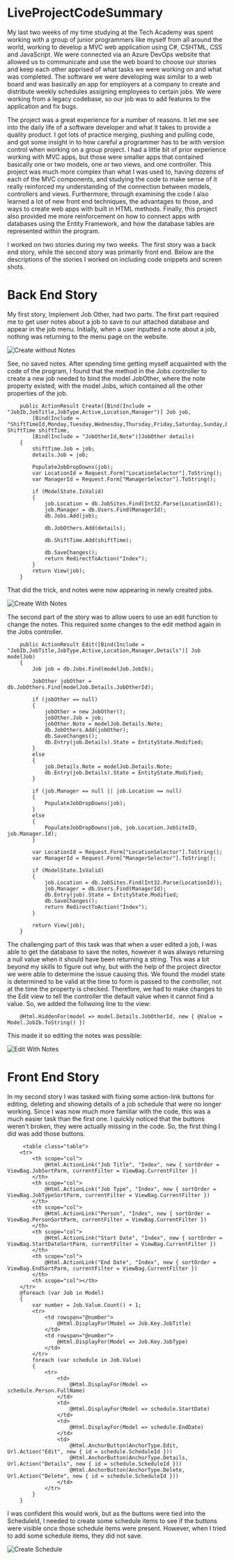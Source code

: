 # LiveProjectCodeSummary

My last two weeks of my time studying at the Tech Academy was spent working with a group of junior programmers like myself from all around the world, working to develop a MVC web application using C#, CSHTML, CSS and JavaScript.  We were connected via an Azure DevOps website that allowed us to communicate and use the web board to choose our stories and keep each other apprised of what tasks we were working on and what was completed.  The software we were developing was similar to a web board and was basically an app for employers at a company to create and distribute weekly schedules assigning employees to certain jobs.  We were working from a legacy codebase, so our job was to add features to the application and fix bugs.  

The project was a great experience for a number of reasons.  It let me see into the daily life of a software developer and what it takes to provide a quality product.  I got lots of practice merging, pushing and pulling code, and got some insight in to how careful a programmer has to be with version control when working on a group project.  I had a little bit of prior experience working with MVC apps, but those were smaller apps that contained basically one or two models, one or two views, and one controller.  This project was much more complex than what I was used to, having dozens of each of the MVC components, and studying the code to make sense of it really reinforced my understanding of the connection between models, controllers and views. Furthermore, through examining the code I also learned a lot of new front end techniques, the advantages to those, and ways to create web apps with built in HTML methods.  Finally, this project also provided me more reinforcement on how to connect apps with databases using the Entity Framework, and how the database tables are represented within the program.

I worked on two stories during my two weeks.  The first story was a back end story, while the second story was primarily front end.  Below are the descriptions of the stories I worked on including code snippets and screen shots.  

# **Back End Story**

My first story, Implement Job Other, had two parts.  The first part required me to get user notes about a job to save to our attached database and appear in the job menu.  Initially, when a user inputted a note about a job, nothing was returning to the menu page on the website.  

![Create without Notes](Images/Screenshot%20(12).png)

See, no saved notes.  After spending time getting myself acquainted with the code of the program, I found that the method in the Jobs controller to create a new job needed to bind the model JobOther, where the note property existed, with the model Jobs, which contained all the other properties of the job.  

        public ActionResult Create([Bind(Include = "JobIb,JobTitle,JobType,Active,Location,Manager")] Job job,
            [Bind(Include = "ShiftTimeId,Monday,Tuesday,Wednesday,Thursday,Friday,Saturday,Sunday,Default")] ShiftTime shiftTime,
            [Bind(Include = "JobOtherId,Note")]JobOther details)
        {
            shiftTime.Job = job;
            details.Job = job; 

            PopulateJobDropDowns(job);
            var LocationId = Request.Form["LocationSelector"].ToString();
            var ManagerId = Request.Form["ManagerSelector"].ToString();

            if (ModelState.IsValid)
            {
                job.Location = db.JobSites.Find(Int32.Parse(LocationId));
                job.Manager = db.Users.Find(ManagerId);
                db.Jobs.Add(job);

                db.JobOthers.Add(details);

                db.ShiftTime.Add(shiftTime);

                db.SaveChanges();
                return RedirectToAction("Index");
            }
            return View(job);
        }

That did the trick, and notes were now appearing in newly created jobs.  

![Create With Notes](Images/Screenshot%20(18).png)

The second part of the story was to allow users to use an edit function to change the notes.  This required some changes to the edit method again in the Jobs controller.

        public ActionResult Edit([Bind(Include = "JobIb,JobTitle,JobType,Active,Location,Manager,Details")] Job modelJob)
        {
            Job job = db.Jobs.Find(modelJob.JobIb);
          
            JobOther jobOther = db.JobOthers.Find(modelJob.Details.JobOtherId);

            if (jobOther == null)
            {
                jobOther = new JobOther();
                jobOther.Job = job;
                jobOther.Note = modelJob.Details.Note;
                db.JobOthers.Add(jobOther); 
                db.SaveChanges();
                db.Entry(job.Details).State = EntityState.Modified;
            }
            else
            {
                job.Details.Note = modelJob.Details.Note;
                db.Entry(job.Details).State = EntityState.Modified;
            }

            if (job.Manager == null || job.Location == null)
            {
                PopulateJobDropDowns(job);
            }
            else
            {
                PopulateJobDropDowns(job, job.Location.JobSiteID, job.Manager.Id);
            }

            var LocationId = Request.Form["LocationSelector"].ToString();
            var ManagerId = Request.Form["ManagerSelector"].ToString();

            if (ModelState.IsValid)
            {
                job.Location = db.JobSites.Find(Int32.Parse(LocationId));
                job.Manager = db.Users.Find(ManagerId);
                db.Entry(job).State = EntityState.Modified;
                db.SaveChanges();
                return RedirectToAction("Index");
            }
            
            return View(job);
        }
        
The challenging part of this task was that when a user edited a job, I was able to get the database to save the notes, however it was always returning a null value when it should have been returning a string.  This was a bit beyond my skills to figure out why, but with the help of the project director we were able to determine the issue causing this. We found the model state is determined to be valid at the time to form is passed to the controller, not at the time the property is checked. Therefore, we had to make changes to the Edit view to tell the controller the default value when it cannot find a value.  So, we added the follwoing line to the view: 

        @Html.HiddenFor(model => model.Details.JobOtherId, new { @Value = Model.JobIb.ToString() })

This made it so editing the notes was possible: 

![Edit With Notes](Images/Screenshot%20(19).png)

# **Front End Story**

In my second story I was tasked with fixing some action-link buttons for editing, deleting and showing details of a job schedule that were no longer working.  Since I was now much more familiar with the code, this was a much easier task than the first one.  I quickly noticed that the buttons weren't broken, they were actually missing in the code.  So, the first thing I did was add those buttons.  

         <table class="table">
        <tr>
            <th scope="col">
                @Html.ActionLink("Job Title", "Index", new { sortOrder = ViewBag.JobSortParm, currentFilter = ViewBag.CurrentFilter })
            </th>
            <th scope="col">
                @Html.ActionLink("Job Type", "Index", new { sortOrder = ViewBag.JobTypeSortParm, currentFilter = ViewBag.CurrentFilter })
            </th>
            <th scope="col">
                @Html.ActionLink("Person", "Index", new { sortOrder = ViewBag.PersonSortParm, currentFilter = ViewBag.CurrentFilter })
            </th>
            <th scope="col">
                @Html.ActionLink("Start Date", "Index", new { sortOrder = ViewBag.StartDateSortParm, currentFilter = ViewBag.CurrentFilter })
            </th>
            <th scope="col">
                @Html.ActionLink("End Date", "Index", new { sortOrder = ViewBag.EndSortParm, currentFilter = ViewBag.CurrentFilter })
            </th>
            <th scope="col"></th>
        </tr>
        @foreach (var Job in Model)
        {
            var number = Job.Value.Count() + 1;
            <tr>
                <td rowspan="@number">
                    @Html.DisplayFor(Model => Job.Key.JobTitle)
                </td>
                <td rowspan="@number">
                    @Html.DisplayFor(Model => Job.Key.JobType)
                </td>
            </tr>
            foreach (var schedule in Job.Value)
            {
                <tr>
                    <td>
                        @Html.DisplayFor(Model => schedule.Person.FullName)
                    </td>
                    <td>
                        @Html.DisplayFor(Model => schedule.StartDate)
                    </td>
                    <td>
                        @Html.DisplayFor(Model => schedule.EndDate)
                    </td>
                    <td>
                        @Html.AnchorButton(AnchorType.Edit, Url.Action("Edit", new { id = schedule.ScheduleId }))
                        @Html.AnchorButton(AnchorType.Details, Url.Action("Details", new { id = schedule.ScheduleId }))
                        @Html.AnchorButton(AnchorType.Delete, Url.Action("Delete", new { id = schedule.ScheduleId }))
                    </td>
                </tr>
            }
        }
        
        
I was confident this would work, but as the buttons were tied into the ScheduleId, I needed to create some schedule items to see if the buttons were visible once those schedule items were present.  However, when I tried to add some schedule items, they did not save.  

![Create Schedule](Images/Screenshot%20(17).png)
